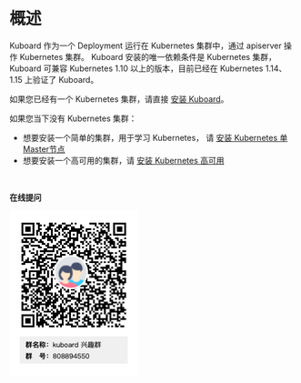 # 概述

Kuboard 作为一个 Deployment 运行在 Kubernetes 集群中，通过 apiserver 操作 Kubernetes 集群。 Kuboard 安装的唯一依赖条件是 Kubernetes 集群，Kuboard 可兼容 Kubernetes 1.10 以上的版本，目前已经在 Kubernetes 1.14、1.15 上验证了 Kuboard。

如果您已经有一个 Kubernetes 集群，请直接 [安装 Kuboard](install-dashboard)。

如果您当下没有 Kubernetes 集群：
  * 想要安装一个简单的集群，用于学习 Kubernetes， 请 [安装 Kubernetes 单Master节点](install-k8s)
  * 想要安装一个高可用的集群，请 [安装 Kubernetes 高可用](install-kubernetes)

<br>

**在线提问**

![Kuboard 兴趣群二维码](./../overview/README.assets/kuboard_qq.png)